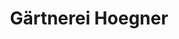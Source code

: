 ---
title: "Gärtnerei Hoegner"
url: /garching-an-der-alz/gaertnerei-hoegner/
shop: Garten-Center
---